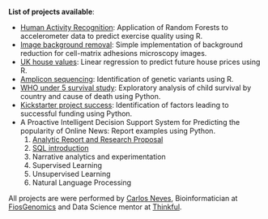 **List of projects available**:

  * [Human Activity Recognition](ExerciseQuality.html): Application of Random Forests to accelerometer data to predict exercise quality using R.
  * [Image background removal](https://cn3ves.shinyapps.io/ShinnyFilter/): Simple implementation of background reduction for  cell-matrix adhesions microscopy images. 
  * [UK house values](HouseValue.html): Linear regression to predict future house prices using R.
  * [Amplicon sequencing](Amplicon.html): Identification of genetic variants using R.
  * [WHO under 5 survival study](WHO.html): Exploratory analysis of child survival by country and cause of death using Python.
  * [Kickstarter project success](Kickstarter.html): Identification of factors leading to successful funding using Python.  
  * A Proactive Intelligent Decision Support System for Predicting the popularity of Online News: Report examples using Python.
    1. [Analytic Report and Research Proposal](OnlineNews1.html)
    1. [SQL introduction](OnlineNews2.html)
    2. Narrative analytics and experimentation
    3. Supervised Learning
    4. Unsupervised Learning
    5. Natural Language Processing      
             
             
All projects are were performed by [Carlos Neves](https://www.linkedin.com/in/carlos-neves-7b6a11b5/), Bioinformatician at [FiosGenomics](https://www.fiosgenomics.com/) and Data Science mentor at [Thinkful](https://www.thinkful.com/).

